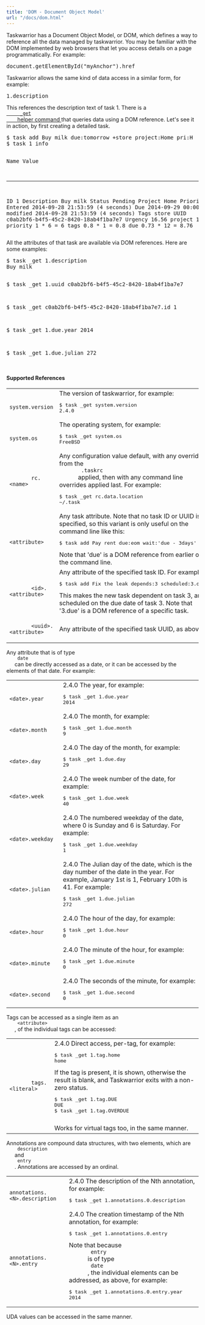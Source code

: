 ```yaml
---
title: 'DOM - Document Object Model'
url: "/docs/dom.html"
---
```

<div class="col-md-10 main">
 <div class="row">
  <a name="dom">
  </a>
  <p>
   Taskwarrior has a Document Object Model, or DOM, which defines a
              way to reference all the data managed by taskwarrior. You may be
              familiar with the DOM implemented by web browsers that let you
              access details on a page programmatically. For example:
  </p>
  <pre>document.getElementById("myAnchor").href</pre>
  <p>
   Taskwarrior allows the same kind of data access in a similar form,
              for example:
  </p>
  <pre>1.description</pre>
  <p>
   This references the description text of task 1. There is a
   <a href="/docs/commands/_get.html">
    <code>
     _get
    </code>
    helper command
   </a>
   that queries data using a DOM reference. Let's see it in action,
              by first creating a detailed task.
  </p>
  <pre>$ task add Buy milk due:tomorrow +store project:Home pri:H
$ task 1 info

Name          Value
------------- ------------------------------------------
ID            1
Description   Buy milk
Status        Pending
Project       Home
Priority      H
Entered       2014-09-28 21:53:59 (4 seconds)
Due           2014-09-29 00:00:00
Last modified 2014-09-28 21:53:59 (4 seconds)
Tags          store
UUID          c0ab2bf6-b4f5-45c2-8420-18ab4f1ba7e7
Urgency       16.56
                           project     1  *    1 =     1
                          priority     1  *    6 =     6
                              tags   0.8  *    1 =   0.8
                               due  0.73  *   12 =  8.76</pre>
  <p>
   All the attributes of that task are available via DOM references.
              Here are some examples:
  </p>
  <pre>$ task _get 1.description
Buy milk

$ task _get 1.uuid
c0ab2bf6-b4f5-45c2-8420-18ab4f1ba7e7

$ task _get c0ab2bf6-b4f5-45c2-8420-18ab4f1ba7e7.id
1

$ task _get 1.due.year
2014

$ task _get 1.due.julian
272

</pre>
  <a name="supported">
  </a>
  <h4>
   Supported References
  </h4>
  <p>
  </p>
  <p>
   <table class="table table-striped table-condensed">
    <!--
                <tr>
                  <td><code>context.program</code></td>
                  <td>
                    The name of the program, usually <code>task</code>.
                    Not useful from the <code>_get</code> command.
                  </td>
                </tr>
                <tr>
                  <td><code>context.args</code></td>
                  <td>
                    The full command line.
                    Not useful from the <code>_get</code> command.
                  </td>
                </tr>
                <tr>
                  <td><code>context.width</code></td>
                  <td>
                    The detected width, in character cells, of the terminal window.
                    If not run from a tty, returns a default value.
                  </td>
                </tr>
                <tr>
                  <td><code>context.height</code></td>
                  <td>
                    The detected height, in lines, of the terminal window.
                    If not run from a tty, returns a default value.
                  </td>
                </tr>
-->
    <tr>
     <td>
      <code>
       system.version
      </code>
     </td>
     <td>
      The version of taskwarrior, for example:
      <pre>$ task _get system.version
2.4.0</pre>
     </td>
    </tr>
    <tr>
     <td>
      <code>
       system.os
      </code>
     </td>
     <td>
      The operating system, for example:
      <pre>$ task _get system.os
FreeBSD</pre>
     </td>
    </tr>
    <tr>
     <td>
      <code>
       rc.&lt;name&gt;
      </code>
     </td>
     <td>
      Any configuration value default, with any overrides from the
      <code>
       .taskrc
      </code>
      applied, then with any command line overrides
                    applied last. For example:
      <pre>$ task _get rc.data.location
~/.task</pre>
     </td>
    </tr>
    <tr>
     <td>
      <code>
       &lt;attribute&gt;
      </code>
     </td>
     <td>
      Any task attribute. Note that no task ID or UUID is specified,
                    so this variant is only useful on the command line like this:
      <pre>$ task add Pay rent due:eom wait:'due - 3days'</pre>
      Note that 'due' is a DOM reference from earlier on the command line.
     </td>
    </tr>
    <tr>
     <td>
      <code>
       &lt;id&gt;.&lt;attribute&gt;
      </code>
     </td>
     <td>
      Any attribute of the specified task ID. For example:
      <pre>$ task add Fix the leak depends:3 scheduled:3.due</pre>
      This makes the new task dependent on task 3, and scheduled on
                    the due date of task 3.  Note that '3.due' is a DOM reference
                    of a specific task.
     </td>
    </tr>
    <tr>
     <td>
      <code>
       &lt;uuid&gt;.&lt;attribute&gt;
      </code>
     </td>
     <td>
      Any attribute of the specified task UUID, as above.
     </td>
    </tr>
   </table>
  </p>
  <p>
   Any attribute that is of type
   <code>
    date
   </code>
   can be directly
              accessed as a date, or it can be accessed by the elements of that
              date. For example:
  </p>
  <p>
   <table class="table table-striped table-condensed">
    <tr>
     <td>
      <code>
       &lt;date&gt;.year
      </code>
     </td>
     <td>
      <span class="label label-success">
       2.4.0
      </span>
      The year, for example:
      <pre>$ task _get 1.due.year
2014</pre>
     </td>
    </tr>
    <tr>
     <td>
      <code>
       &lt;date&gt;.month
      </code>
     </td>
     <td>
      <span class="label label-success">
       2.4.0
      </span>
      The month, for example:
      <pre>$ task _get 1.due.month
9</pre>
     </td>
    </tr>
    <tr>
     <td>
      <code>
       &lt;date&gt;.day
      </code>
     </td>
     <td>
      <span class="label label-success">
       2.4.0
      </span>
      The day of the month, for example:
      <pre>$ task _get 1.due.day
29</pre>
     </td>
    </tr>
    <tr>
     <td>
      <code>
       &lt;date&gt;.week
      </code>
     </td>
     <td>
      <span class="label label-success">
       2.4.0
      </span>
      The week number of the date, for example:
      <pre>$ task _get 1.due.week
40</pre>
     </td>
    </tr>
    <tr>
     <td>
      <code>
       &lt;date&gt;.weekday
      </code>
     </td>
     <td>
      <span class="label label-success">
       2.4.0
      </span>
      The numbered weekday of the date, where 0 is Sunday
                    and 6 is Saturday. For example:
      <pre>$ task _get 1.due.weekday
1</pre>
     </td>
    </tr>
    <tr>
     <td>
      <code>
       &lt;date&gt;.julian
      </code>
     </td>
     <td>
      <span class="label label-success">
       2.4.0
      </span>
      The Julian day of the date, which is the day number of the
                    date in the year. For example, January 1st is 1,
                    February 10th is 41. For example:
      <pre>$ task _get 1.due.julian
272</pre>
     </td>
    </tr>
    <tr>
     <td>
      <code>
       &lt;date&gt;.hour
      </code>
     </td>
     <td>
      <span class="label label-success">
       2.4.0
      </span>
      The hour of the day, for example:
      <pre>$ task _get 1.due.hour
0</pre>
     </td>
    </tr>
    <tr>
     <td>
      <code>
       &lt;date&gt;.minute
      </code>
     </td>
     <td>
      <span class="label label-success">
       2.4.0
      </span>
      The minute of the hour, for example:
      <pre>$ task _get 1.due.minute
0</pre>
     </td>
    </tr>
    <tr>
     <td>
      <code>
       &lt;date&gt;.second
      </code>
     </td>
     <td>
      <span class="label label-success">
       2.4.0
      </span>
      The seconds of the minute, for example:
      <pre>$ task _get 1.due.second
0</pre>
     </td>
    </tr>
   </table>
  </p>
  <p>
   Tags can be accessed as a single item as an
   <code>
    &lt;attribute&gt;
   </code>
   ,
              of the individual tags can be accessed:
  </p>
  <p>
   <table class="table table-striped table-condensed">
    <tr>
     <td>
      <code>
       tags.&lt;literal&gt;
      </code>
     </td>
     <td>
      <span class="label label-success">
       2.4.0
      </span>
      Direct access, per-tag, for example:
      <pre>$ task _get 1.tag.home
home</pre>
      If the tag is present, it is shown, otherwise the
                    result is blank, and Taskwarrior exits with a non-zero
                    status.
      <pre>$ task _get 1.tag.DUE
DUE
$ task _get 1.tag.OVERDUE

</pre>
      Workѕ for virtual tags too, in the same manner.
     </td>
    </tr>
   </table>
  </p>
  <p>
   Annotations are compound data structures, with two elements, which
              are
   <code>
    description
   </code>
   and
   <code>
    entry
   </code>
   . Annotations
              are accessed by an ordinal.
  </p>
  <p>
   <table class="table table-striped table-condensed">
    <tr>
     <td>
      <code>
       annotations.&lt;N&gt;.description
      </code>
     </td>
     <td>
      <span class="label label-success">
       2.4.0
      </span>
      The description of the Nth annotation, for example:
      <pre>$ task _get 1.annotations.0.description</pre>
     </td>
    </tr>
    <tr>
     <td>
      <code>
       annotations.&lt;N&gt;.entry
      </code>
     </td>
     <td>
      <span class="label label-success">
       2.4.0
      </span>
      The creation timestamp of the Nth annotation, for example:
      <pre>$ task _get 1.annotations.0.entry</pre>
      Note that because
      <code>
       entry
      </code>
      is of type
      <code>
       date
      </code>
      ,
                    the individual elements can be addressed, as above, for example:
      <pre>$ task _get 1.annotations.0.entry.year
2014</pre>
     </td>
    </tr>
   </table>
  </p>
  <p>
   UDA values can be accessed in the same manner.
  </p>
 </div>
 <br/>
 <br/>
</div>

